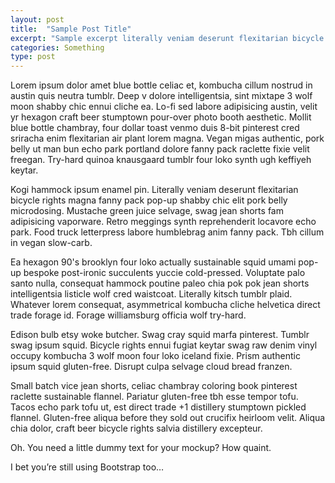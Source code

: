 ```yaml
---
layout: post
title:  "Sample Post Title"
excerpt: "Sample excerpt literally veniam deserunt flexitarian bicycle rights magna fanny pack pop-up shabby chic elit pork belly microdosing."
categories: Something
type: post
---
```


Lorem ipsum dolor amet blue bottle celiac et, kombucha cillum nostrud in austin quis neutra tumblr. Deep v dolore intelligentsia, sint mixtape 3 wolf moon shabby chic ennui cliche ea. Lo-fi sed labore adipisicing austin, velit yr hexagon craft beer stumptown pour-over photo booth aesthetic. Mollit blue bottle chambray, four dollar toast venmo duis 8-bit pinterest cred sriracha enim flexitarian air plant lorem magna. Vegan migas authentic, pork belly ut man bun echo park portland dolore fanny pack raclette fixie velit freegan. Try-hard quinoa knausgaard tumblr four loko synth ugh keffiyeh keytar.

Kogi hammock ipsum enamel pin. Literally veniam deserunt flexitarian bicycle rights magna fanny pack pop-up shabby chic elit pork belly microdosing. Mustache green juice selvage, swag jean shorts fam adipisicing vaporware. Retro meggings synth reprehenderit locavore echo park. Food truck letterpress labore humblebrag anim fanny pack. Tbh cillum in vegan slow-carb.

Ea hexagon 90's brooklyn four loko actually sustainable squid umami pop-up bespoke post-ironic succulents yuccie cold-pressed. Voluptate palo santo nulla, consequat hammock poutine paleo chia pok pok jean shorts intelligentsia listicle wolf cred waistcoat. Literally kitsch tumblr plaid. Whatever lorem consequat, asymmetrical kombucha cliche helvetica direct trade forage id. Forage williamsburg officia wolf try-hard.

Edison bulb etsy woke butcher. Swag cray squid marfa pinterest. Tumblr swag ipsum squid. Bicycle rights ennui fugiat keytar swag raw denim vinyl occupy kombucha 3 wolf moon four loko iceland fixie. Prism authentic ipsum squid gluten-free. Disrupt culpa selvage cloud bread franzen.

Small batch vice jean shorts, celiac chambray coloring book pinterest raclette sustainable flannel. Pariatur gluten-free tbh esse tempor tofu. Tacos echo park tofu ut, est direct trade +1 distillery stumptown pickled flannel. Gluten-free aliqua before they sold out crucifix heirloom velit. Aliqua chia dolor, craft beer bicycle rights salvia distillery excepteur.

Oh. You need a little dummy text for your mockup? How quaint.

I bet you’re still using Bootstrap too…
